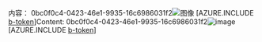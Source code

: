 <span data-ttu-id="76e1a-101">内容： 0bc0f0c4-0423-46e1-9935-16c6986031f2![图像](63a03781-6a48-43c2-a9aa-718a14fdf469.png)
[AZURE.INCLUDE [b-token](acbc706e-2959-4772-8331-aa94dc332461.md)]</span><span class="sxs-lookup"><span data-stu-id="76e1a-101">Content: 0bc0f0c4-0423-46e1-9935-16c6986031f2![image](63a03781-6a48-43c2-a9aa-718a14fdf469.png)
[AZURE.INCLUDE [b-token](acbc706e-2959-4772-8331-aa94dc332461.md)]</span></span>
